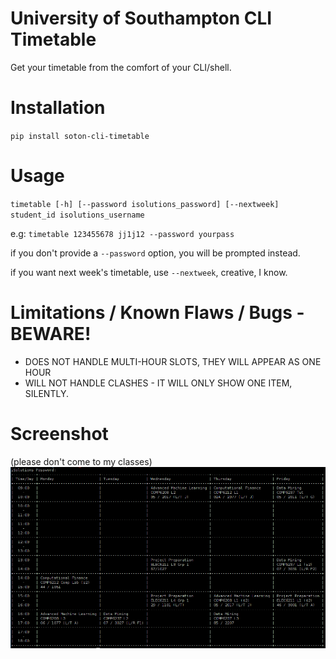 # University of Southampton CLI Timetable

Get your timetable from the comfort of your CLI/shell.

# Installation

`pip install soton-cli-timetable`

# Usage

`timetable [-h] [--password isolutions_password] [--nextweek] student_id isolutions_username`

e.g: `timetable 123455678 jj1j12 --password yourpass`

if you don't provide a `--password` option, you will be prompted instead.

if you want next week's timetable, use `--nextweek`, creative, I know.

# Limitations / Known Flaws / Bugs - BEWARE!

- DOES NOT HANDLE MULTI-HOUR SLOTS, THEY WILL APPEAR AS ONE HOUR
- WILL NOT HANDLE CLASHES - IT WILL ONLY SHOW ONE ITEM, SILENTLY.

# Screenshot
(please don't come to my classes)
![screenshot](https://raw.githubusercontent.com/arahayrabedian/soton-cli-timetable/master/screenshot.png)
